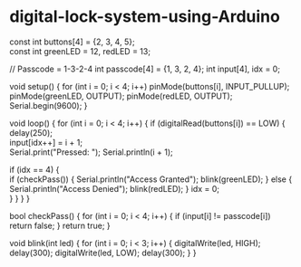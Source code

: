 # digital-lock-system-using-Arduino
const int buttons[4] = {2, 3, 4, 5};   
const int greenLED = 12, redLED = 13;

// Passcode = 1-3-2-4
int passcode[4] = {1, 3, 2, 4};
int input[4], idx = 0;

void setup() {
  for (int i = 0; i < 4; i++)
  pinMode(buttons[i], INPUT_PULLUP);
  pinMode(greenLED, OUTPUT);
  pinMode(redLED, OUTPUT);
  Serial.begin(9600);
}

void loop() {
for (int i = 0; i < 4; i++) {
if (digitalRead(buttons[i]) == LOW) {   
delay(250);                           
input[idx++] = i + 1;                 
Serial.print("Pressed: "); 
  Serial.println(i + 1);
  
if (idx == 4) {                       
 if (checkPass()) {
 Serial.println("Access Granted");
blink(greenLED);
} else {
Serial.println("Access Denied");
 blink(redLED);
}
idx = 0;  
}
}
}
}

bool checkPass() {
  for (int i = 0; i < 4; i++) {
    if (input[i] != passcode[i]) 
      return false;
  }
  return true;
}

void blink(int led) {
  for (int i = 0; i < 3; i++) {
    digitalWrite(led, HIGH); delay(300);
    digitalWrite(led, LOW);  delay(300);
  }
}
